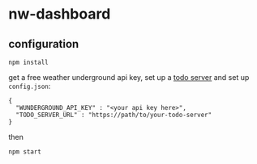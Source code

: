# nw-dashboard

## configuration

    npm install

get a free weather underground api key, set up a [todo server](https://github.com/jaredmcdonald/todo-server) and set up `config.json`:

    {
      "WUNDERGROUND_API_KEY" : "<your api key here>",
      "TODO_SERVER_URL" : "https://path/to/your-todo-server"
    }

then

    npm start
